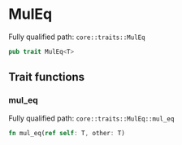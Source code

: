 # MulEq

Fully qualified path: `core::traits::MulEq`

```rust
pub trait MulEq<T>
```

## Trait functions

### mul_eq

Fully qualified path: `core::traits::MulEq::mul_eq`

```rust
fn mul_eq(ref self: T, other: T)
```


